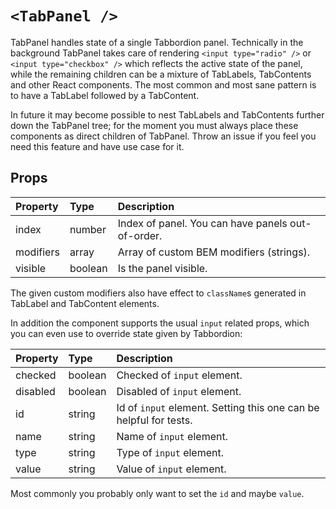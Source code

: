 # `<TabPanel />`

TabPanel handles state of a single Tabbordion panel. Technically in the background TabPanel takes care of rendering
`<input type="radio" />` or `<input type="checkbox" />` which reflects the active state of the panel, while the
remaining children can be a mixture of TabLabels, TabContents and other React components. The most common and most sane
pattern is to have a TabLabel followed by a TabContent.

In future it may become possible to nest TabLabels and TabContents further down the TabPanel tree; for the moment you
must always place these components as direct children of TabPanel. Throw an issue if you feel you need this feature and
have use case for it.

## Props

Property          | Type          | Description
:-----------------|:--------------|:-----------
index             | number        | Index of panel. You can have panels out-of-order.
modifiers         | array         | Array of custom BEM modifiers (strings).
visible           | boolean       | Is the panel visible.

The given custom modifiers also have effect to `className`s generated in TabLabel and TabContent elements.

In addition the component supports the usual `input` related props, which you can even use to override state given by
Tabbordion:

Property          | Type          | Description
:-----------------|:--------------|:-----------
checked           | boolean       | Checked of `input` element.
disabled          | boolean       | Disabled of `input` element.
id                | string        | Id of `input` element. Setting this one can be helpful for tests.
name              | string        | Name of `input` element.
type              | string        | Type of `input` element.
value             | string        | Value of `input` element.

Most commonly you probably only want to set the `id` and maybe `value`.
